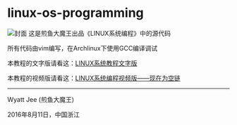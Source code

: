 # linux-os-programming
![封面](https://github.com/wyattjee/linux-os-programming/blob/master/JianYuLogo/LINUX_OS_PROGRAMMING.png)
这是煎鱼大魔王出品《LINUX系统编程》中的源代码

所有代码由vim编写，在Archlinux下使用GCC编译调试

本教程的文字版请看这：[LINUX系统教程文字版](https://wyattjee.gitbooks.io/linux-os-programming/content/)

本教程的视频版请看这：[LINUX系统编程视频版——现在为空链]()

---
Wyatt Jee (煎鱼大魔王)

2016年8月11日，中国浙江
